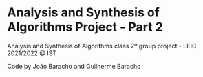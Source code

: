 # Analysis and Synthesis of Algorithms Project - Part 2
Analysis and Synthesis of Algorithms class 2º group project - LEIC 2021/2022 @ IST

Code by João Baracho and Guilherme Baracho
